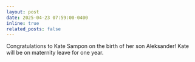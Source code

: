 ```yaml
---
layout: post
date: 2025-04-23 07:59:00-0400
inline: true
related_posts: false
---
```

Congratulations to Kate Sampon on the birth of her son Aleksander! Kate will be on maternity leave for one year.